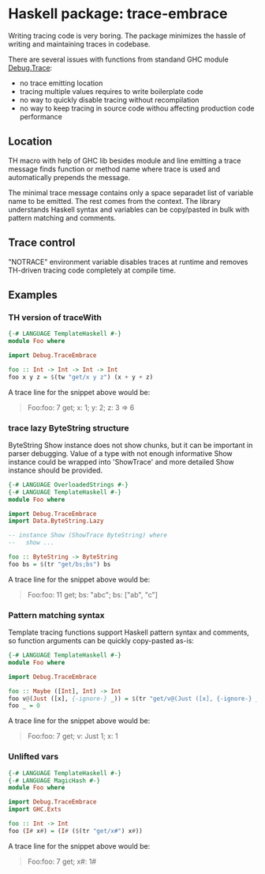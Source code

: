 # Haskell package: trace-embrace

Writing tracing code is very boring.
The package minimizes the hassle of writing and maintaining traces in codebase.

There are several issues with functions from standand GHC module
[Debug.Trace](https://hackage.haskell.org/package/base/docs/Debug-Trace.html):

  * no trace emitting location
  * tracing multiple values requires to write boilerplate code
  * no way to quickly disable tracing without recompilation
  * no way to keep tracing in source code withou affecting production
    code performance

## Location

TH macro with help of GHC lib besides module and line emitting a trace
message finds function or method name where trace is used and
automatically prepends the message.

The minimal trace message contains only a space separadet list of
variable name to be emitted. The rest comes from the context.  The
library understands Haskell syntax and variables can be copy/pasted in
bulk with pattern matching and comments.


## Trace control

"NOTRACE" environment variable disables traces at runtime and
removes TH-driven tracing code completely at compile time.

## Examples

### TH version of traceWith

```haskell
{-# LANGUAGE TemplateHaskell #-}
module Foo where

import Debug.TraceEmbrace

foo :: Int -> Int -> Int -> Int
foo x y z = $(tw "get/x y z") (x + y + z)
```

A trace line for the snippet above would be:

> Foo:foo:  7 get; x: 1; y: 2; z: 3 => 6

### trace lazy ByteString structure

ByteString Show instance does not show chunks, but it can be important
in parser debugging. Value of a type with not enough informative Show
instance could be wrapped into 'ShowTrace' and more detailed Show
instance should be provided.

```haskell
{-# LANGUAGE OverloadedStrings #-}
{-# LANGUAGE TemplateHaskell #-}
module Foo where

import Debug.TraceEmbrace
import Data.ByteString.Lazy

-- instance Show (ShowTrace ByteString) where
--   show ...

foo :: ByteString -> ByteString
foo bs = $(tr "get/bs;bs") bs
```

A trace line for the snippet above would be:

> Foo:foo: 11 get; bs: "abc"; bs: ["ab", "c"]


### Pattern matching syntax

Template tracing functions support Haskell pattern syntax and comments, so
function arguments can be quickly copy-pasted as-is:

```haskell
{-# LANGUAGE TemplateHaskell #-}
module Foo where

import Debug.TraceEmbrace

foo :: Maybe ([Int], Int) -> Int
foo v@(Just ([x], {-ignore-} _)) = $(tr "get/v@(Just ([x], {-ignore-} _))") x
foo _ = 0
```

A trace line for the snippet above would be:

> Foo:foo:  7 get; v: Just 1; x: 1

### Unlifted vars

```haskell
{-# LANGUAGE TemplateHaskell #-}
{-# LANGUAGE MagicHash #-}
module Foo where

import Debug.TraceEmbrace
import GHC.Exts

foo :: Int -> Int
foo (I# x#) = (I# ($(tr "get/x#") x#))
```

A trace line for the snippet above would be:

> Foo:foo:  7 get; x#: 1#
